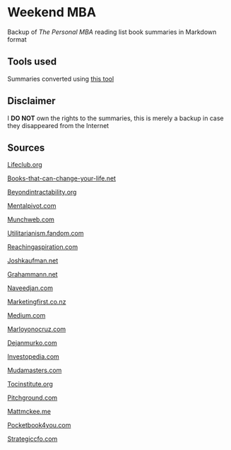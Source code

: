 # Weekend MBA 
Backup of *The Personal MBA* reading list book summaries in Markdown format

## Tools used
Summaries converted using [this tool](https://www.browserling.com/tools/html-to-markdown)

## Disclaimer
I **DO NOT** own the rights to the summaries, this is merely a backup in case they disappeared from the Internet

## Sources
[Lifeclub.org](https://lifeclub.org/)

[Books-that-can-change-your-life.net](https://books-that-can-change-your-life.net/)

[Beyondintractability.org](https://www.beyondintractability.org/)

[Mentalpivot.com](https://mentalpivot.com/)

[Munchweb.com](https://munchweb.com/)

[Utilitarianism.fandom.com](https://utilitarianism.fandom.com/)

[Reachingaspiration.com](https://reachingaspiration.com/)

[Joshkaufman.net](https://joshkaufman.net/)

[Grahammann.net](https://www.grahammann.net/)

[Naveedjan.com](https://www.naveedjan.com/)

[Marketingfirst.co.nz](https://www.marketingfirst.co.nz/)

[Medium.com](https://medium.com/)

[Marloyonocruz.com](https://marloyonocruz.com/)

[Dejanmurko.com](https://www.dejanmurko.com/)

[Investopedia.com](https://www.investopedia.com/)

[Mudamasters.com](https://www.mudamasters.com/)

[Tocinstitute.org](https://www.tocinstitute.org/)

[Pitchground.com](https://pitchground.com/)

[Mattmckee.me](https://www.mattmckee.me/)

[Pocketbook4you.com](https://pocketbook4you.com/)

[Strategiccfo.com](https://strategiccfo.com/)
